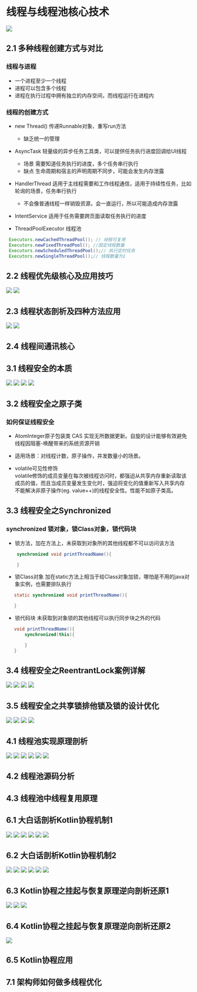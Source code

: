 # 线程与线程池核心技术

<img src="image/线程大纲.png" style="zoom:100%">  

## 2.1 多种线程创建方式与对比
### 线程与进程
- 一个进程至少一个线程
- 进程可以包含多个线程
- 进程在执行过程中拥有独立的内存空间，而线程运行在进程内

### 线程的创建方式
- new Thread() 传递Runnable对象、重写run方法
  - 缺乏统一的管理
- AsyncTask 轻量级的异步任务工具类，可以提供任务执行进度回调给UI线程
  - 场景 需要知道任务执行的进度，多个任务串行执行
  - 缺点 生命周期和宿主的声明周期不同步，可能会发生内存泄露
- HandlerThread 适用于主线程需要和工作线程通信，适用于持续性任务，比如轮询的场景，任务串行执行    
  - 不会像普通线程一样销毁资源，会一直运行，所以可能造成内存泄露

- IntentService 适用于任务需要跨页面读取任务执行的进度

- ThreadPoolExecutor 线程池

``` java
 Executors.newCachedThreadPool(); // 线程可复用
 Executors.newFixedThreadPool(); //固定线程数量
 Executors.newScheduledThreadPool();// 执行定时任务
 Executors.newSingleThreadPool();// 线程数量为1
```  
 
## 2.2 线程优先级核心及应用技巧

<img src="image/线程优先级1.png" style="zoom:100%">  
<img src="image/线程优先级2.png" style="zoom:100%">   

## 2.3 线程状态剖析及四种方法应用

<img src="image/线程状态.png" style="zoom:100%">   
<img src="image/线程状态方法.png" style="zoom:100%">   


## 2.4 线程间通讯核心

## 3.1 线程安全的本质

<img src="image/线程安全.png" style="zoom:100%">   
<img src="image/线程安全图1.png" style="zoom:100%">   
<img src="image/线程安全图2.png" style="zoom:100%">   
<img src="image/锁使用场景.png" style="zoom:100%">   

## 3.2 线程安全之原子类

### 如何保证线程安全

- AtomInteger原子包装类 CAS 实现无所数据更新。自旋的设计能够有效避免线程因阻塞-唤醒带来的系统资源开销
- 适用场景：对线程计数，原子操作，并发数量小的场景。

- volatile可见性修饰  
 volatile修饰的成员变量在每次被线程访问时，都强迫从共享内存重新读取该成员的值，而且当成员变量发生变化时，强迫将变化的值重新写入共享内存  
 不能解决非原子操作(eg. value++)的线程安全性。性能不如原子类高。

## 3.3 线程安全之Synchronized

### synchronized 锁对象，锁Class对象，锁代码块
 - 锁方法，加在方法上，未获取到对象所的其他线程都不可以访问该方法

``` java
    synchronized void printThreadName(){

    }
```
 - 锁Class对象 加在static方法上相当于给Class对象加锁，哪怕是不用的java对象实例，也需要排队执行
 ``` java
    static synchronized void printThreadName(){

    }
 ```
 - 锁代码块 未获取到对象锁的其他线程可以执行同步块之外的代码

 ```java
    void printThreadName(){
        synchronized(this){

        }
    }
 ```

## 3.4 线程安全之ReentrantLock案例详解

<img src="image/ReentrantLock锁用法1.png" style="zoom:100%"> 
<img src="image/可重入锁.png" style="zoom:100%"> 
<img src="image/公平锁.png" style="zoom:100%"> 

<img src="image/Condition对象.png" style="zoom:100%"> 

## 3.5 线程安全之共享锁排他锁及锁的设计优化

<img src="image/共享锁.png" style="zoom:100%"> 
<img src="image/减少锁时间.png" style="zoom:100%"> 
<img src="image/锁分离.png" style="zoom:100%"> 
<img src="image/锁粗化.png" style="zoom:100%"> 

## 4.1 线程池实现原理剖析
<img src="image/Android线程池原理.png" style="zoom:100%"> 
<img src="image/默认线程池.png" style="zoom:100%"> 
<img src="image/线程池参数意思.png" style="zoom:100%"> 
<img src="image/线程池1.png" style="zoom:100%"> 
<img src="image/线程池状态切换.png" style="zoom:100%"> 
<img src="image/线程池处理任务.png" style="zoom:100%"> 

## 4.2 线程池源码分析

## 4.3 线程池中线程复用原理

## 6.1 大白话剖析Kotlin协程机制1
<img src="image/协程机制.png" style="zoom:100%"> 
<img src="image/回调地狱.png" style="zoom:100%"> 
<img src="image/协程回调.png" style="zoom:100%"> 
<img src="image/协程场景2.png" style="zoom:100%"> 
<img src="image/协程场景3.png" style="zoom:100%"> 
<img src="image/协程场景4.png" style="zoom:100%"> 

## 6.2 大白话剖析Kotlin协程机制2

<img src="image/协程用法1.png" style="zoom:100%"> 
<img src="image/协程用法2.png" style="zoom:100%"> 

<img src="image/协程启动.png" style="zoom:100%"> 
<img src="image/协程调度器.png" style="zoom:100%"> 
<img src="image/线程模式.png" style="zoom:100%"> 
<img src="image/协程启动模式.png" style="zoom:100%"> 


## 6.3 Kotlin协程之挂起与恢复原理逆向剖析还原1

<img src="image/协程挂起恢复1.png" style="zoom:100%"> 
<img src="image/协程挂起恢复2.png" style="zoom:100%"> 
<img src="image/协程挂起恢复3.png" style="zoom:100%"> 


## 6.4 Kotlin协程之挂起与恢复原理逆向剖析还原2
 

<img src="image/协程总结1.png" style="zoom:100%"> 


## 6.5 Kotlin协程应用
## 7.1 架构师如何做多线程优化








